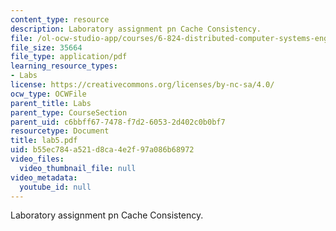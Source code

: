 ```yaml
---
content_type: resource
description: Laboratory assignment pn Cache Consistency.
file: /ol-ocw-studio-app/courses/6-824-distributed-computer-systems-engineering-spring-2006/b55ec784a521d8ca4e2f97a086b68972_lab5.pdf
file_size: 35664
file_type: application/pdf
learning_resource_types:
- Labs
license: https://creativecommons.org/licenses/by-nc-sa/4.0/
ocw_type: OCWFile
parent_title: Labs
parent_type: CourseSection
parent_uid: c6bbff67-7478-f7d2-6053-2d402c0b0bf7
resourcetype: Document
title: lab5.pdf
uid: b55ec784-a521-d8ca-4e2f-97a086b68972
video_files:
  video_thumbnail_file: null
video_metadata:
  youtube_id: null
---
```

Laboratory assignment pn Cache Consistency.